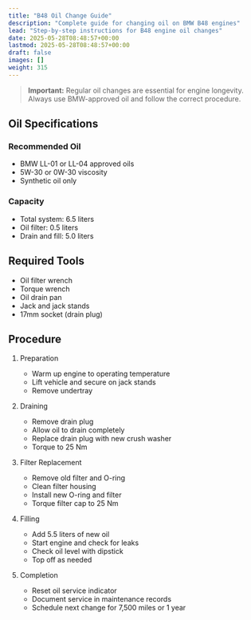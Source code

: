 ```yaml
---
title: "B48 Oil Change Guide"
description: "Complete guide for changing oil on BMW B48 engines"
lead: "Step-by-step instructions for B48 engine oil changes"
date: 2025-05-28T08:48:57+00:00
lastmod: 2025-05-28T08:48:57+00:00
draft: false
images: []
weight: 315
---
```


> **Important:** Regular oil changes are essential for engine longevity. Always use BMW-approved oil and follow the correct procedure.

## Oil Specifications

### Recommended Oil
- BMW LL-01 or LL-04 approved oils
- 5W-30 or 0W-30 viscosity
- Synthetic oil only

### Capacity
- Total system: 6.5 liters
- Oil filter: 0.5 liters
- Drain and fill: 5.0 liters

## Required Tools
- Oil filter wrench
- Torque wrench
- Oil drain pan
- Jack and jack stands
- 17mm socket (drain plug)

## Procedure

1. Preparation
   - Warm up engine to operating temperature
   - Lift vehicle and secure on jack stands
   - Remove undertray

2. Draining
   - Remove drain plug
   - Allow oil to drain completely
   - Replace drain plug with new crush washer
   - Torque to 25 Nm

3. Filter Replacement
   - Remove old filter and O-ring
   - Clean filter housing
   - Install new O-ring and filter
   - Torque filter cap to 25 Nm

4. Filling
   - Add 5.5 liters of new oil
   - Start engine and check for leaks
   - Check oil level with dipstick
   - Top off as needed

5. Completion
   - Reset oil service indicator
   - Document service in maintenance records
   - Schedule next change for 7,500 miles or 1 year 